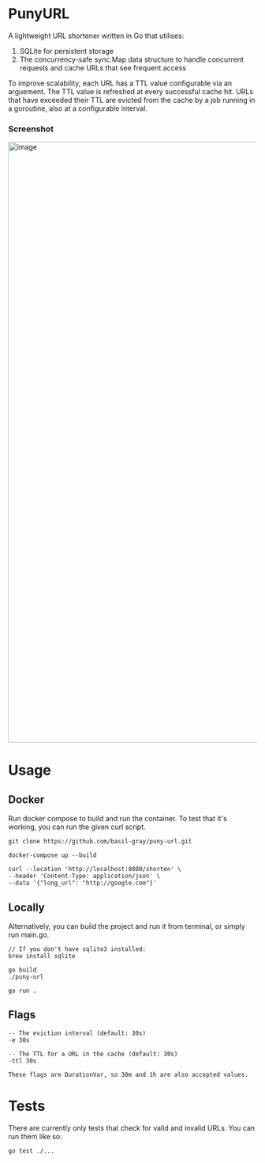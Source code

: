 # PunyURL 

A lightweight URL shortener written in Go that utilises: 

1. SQLite for persistent storage
2. The concurrency-safe sync.Map data structure to handle concurrent requests and cache URLs that see frequent access

To improve scalability, each URL has a TTL value configurable via an arguement. The TTL value is refreshed at every successful cache hit. URLs that have exceeded their TTL are evicted from the cache by a job running in a goroutine, also at a configurable interval.

### Screenshot
<img width="1215" alt="image" src="https://github.com/user-attachments/assets/7b2cbe19-d230-45f5-bc75-ad85d66ad2bc">

# Usage
## Docker
Run docker compose to build and run the container. To test that it's working, you can run the given curl script.

```
git clone https://github.com/basil-gray/puny-url.git

docker-compose up --build

curl --location 'http://localhost:8080/shorten' \
--header 'Content-Type: application/json' \
--data '{"long_url": "http://google.com"}'
```
## Locally
Alternatively, you can build the project and run it from terminal, or simply run main.go.

```
// If you don't have sqlite3 installed:
brew install sqlite

go build
./puny-url

go run .
```

## Flags

```
-- The eviction interval (default: 30s)
-e 30s

-- The TTL for a URL in the cache (default: 30s)
-ttl 30s

These flags are DurationVar, so 30m and 1h are also accepted values.

```

# Tests

There are currently only tests that check for valid and invalid URLs. You can run them like so:

```go test ./... ```
